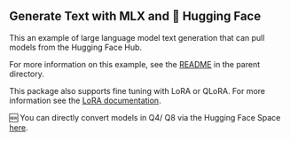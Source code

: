 ## Generate Text with MLX and :hugs: Hugging Face

This an example of large language model text generation that can pull models from
the Hugging Face Hub.

For more information on this example, see the [README](../README.md) in the
parent directory.

This package also supports fine tuning with LoRA or QLoRA. For more information
see the [LoRA documentation](LORA.md).

🆕 You can directly convert models in Q4/ Q8 via the Hugging Face Space [here](https://huggingface.co/spaces/mlx-community/mlx-my-repo).